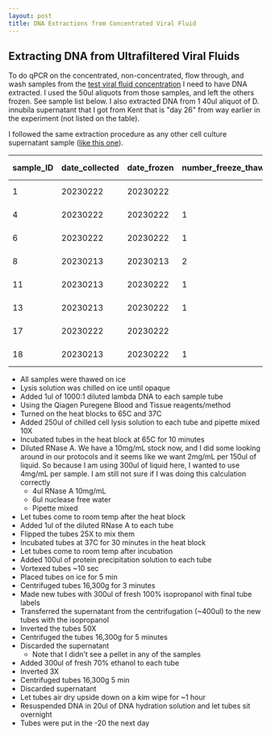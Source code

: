 ```yaml
---
layout: post
title: DNA Extractions from Concentrated Viral Fluid
--- 
```


## Extracting DNA from Ultrafiltered Viral Fluids 

To do qPCR on the concentrated, non-concentrated, flow through, and wash samples from the [test viral fluid concentration](https://meschedl.github.io/Unckless-Lab-Notebook-Maggie/2023/02/22/Viral-fluid-concentration-test.html) I need to have DNA extracted. I used the 50ul aliquots from those samples, and left the others frozen. See sample list below. I also extracted DNA from 1 40ul aliquot of D. innubila supernatant that I got from Kent that is "day 26" from way earlier in the experiment (not listed on the table). 

I followed the same extraction procedure as any other cell culture supernatant sample ([like this one](https://meschedl.github.io/Unckless-Lab-Notebook-Maggie/2023/02/14/dna-extracts-02-14-23.html)). 

| sample_ID | date_collected | date_frozen | number_freeze_thaws | sample_type      | volume_ul | concentration volume | concentration_time | concentration_tube   |
|-----------|----------------|-------------|---------------------|------------------|-----------|----------------------|--------------------|----------------------|
| 1         | 20230222       | 20230222    |                     | non-concentrated | 50        | NA                   | NA                 | NA                   |
| 4         | 20230222       | 20230222    | 1                   | concentrated     | 50        | 4mL                  | 20 min             | sartorius 10,000 MWC |
| 6         | 20230222       | 20230222    | 1                   | flow-through     | 50        | 4mL                  | 20 min             | sartorius 10,000 MWC |
| 8         | 20230213       | 20230213    | 2                   | non-concentrated | 50        | NA                   | NA                 | NA                   |
| 11        | 20230213       | 20230222    | 1                   | concentrated     | 50        | 4mL                  | 20 min             | sartorius 10,000 MWC |
| 13        | 20230213       | 20230222    | 1                   | flow-through     | 50        | 4mL                  | 20 min             | sartorius 10,000 MWC |
| 17        | 20230222       | 20230222    |                     | wash             | 50        | 4mL                  | 20 min             | sartorius 10,000 MWC |
| 18        | 20230213       | 20230222    | 1                   | wash             | 50        | 4mL                  | 20 min             | sartorius 10,000 MWC |


- All samples were thawed on ice
- Lysis solution was chilled on ice until opaque 
- Added 1ul of 1000:1 diluted lambda DNA to each sample tube
- Using the Qiagen Puregene Blood and Tissue reagents/method
- Turned on the heat blocks to 65C and 37C 
- Added 250ul of chilled cell lysis solution to each tube and pipette mixed 10X
- Incubated tubes in the heat block at 65C for 10 minutes
- Diluted RNase A. We have a 10mg/mL stock now, and I did some looking around in our protocols and it seems like we want 2mg/mL per 150ul of liquid. So because I am using 300ul of liquid here, I wanted to use 4mg/mL per sample. I am still not sure if I was doing this calculation correctly 
    - 4ul RNase A 10mg/mL
    - 6ul nuclease free water 
    - Pipette mixed
- Let tubes come to room temp after the heat block
- Added 1ul of the diluted RNase A to each tube
- Flipped the tubes 25X to mix them
- Incubated tubes at 37C for 30 minutes in the heat block
- Let tubes come to room temp after incubation
- Added 100ul of protein precipitation solution to each tube
- Vortexed tubes ~10 sec
- Placed tubes on ice for 5 min
- Centrifuged tubes 16,300g for 3 minutes 
- Made new tubes with 300ul of fresh 100% isopropanol with final tube labels
- Transferred the supernatant from the centrifugation (~400ul) to the new tubes with the isopropanol
- Inverted the tubes 50X
- Centrifuged the tubes 16,300g for 5 minutes 
- Discarded the supernatant
    - Note that I didn’t see a pellet in any of the samples
- Added 300ul of fresh 70% ethanol to each tube
- Inverted 3X
- Centrifuged tubes 16,300g 5 min 
- Discarded supernatant
- Let tubes air dry upside down on a kim wipe for ~1 hour
- Resuspended DNA in 20ul of DNA hydration solution and let tubes sit overnight
- Tubes were put in the -20 the next day 
